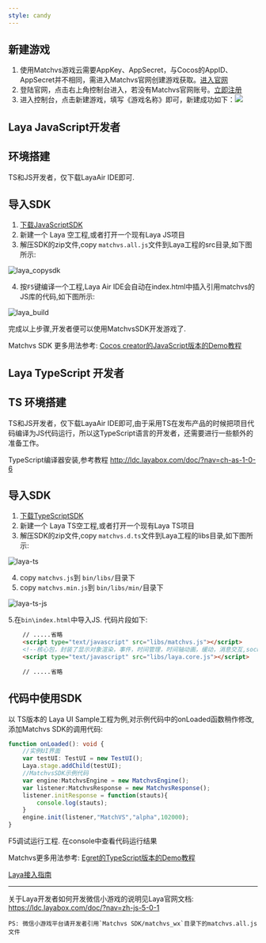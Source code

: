 ```yaml
---
style: candy
---
```

## 新建游戏

1. 使用Matchvs游戏云需要AppKey、AppSecret，与Cocos的AppID、AppSecret并不相同，需进入Matchvs官网创建游戏获取。[进入官网](http://www.matchvs.com/manage/gameContentList/)
2. 登陆官网，点击右上角控制台进入，若没有Matchvs官网账号。[立即注册](http://www.matchvs.com/vsRegister)
3. 进入控制台，点击新建游戏，填写《游戏名称》即可，新建成功如下：![](http://imgs.matchvs.com/static/2_2.png)

## Laya JavaScript开发者

## 环境搭建
TS和JS开发者，仅下载LayaAir IDE即可.

## 导入SDK

1. [下载JavaScriptSDK](http://www.matchvs.com/serviceDownload)
2. 新建一个 Laya 空工程,或者打开一个现有Laya JS项目
3. 解压SDK的zip文件,copy `matchvs.all.js`文件到Laya工程的src目录,如下图所示:



![laya_copysdk](http://imgs.matchvs.com/static/Laya/laya_copysdk.png)



4. 按`F5`键编译一个工程,Laya Air IDE会自动在index.html中插入引用matchvs的JS库的代码,如下图所示:


![laya_build](http://imgs.matchvs.com/static/Laya/laya_build.png)



完成以上步骤,开发者便可以使用MatchvsSDK开发游戏了.

Matchvs SDK 更多用法参考:
[Cocos creator的JavaScript版本的Demo教程](http://www.matchvs.com/service?page=Demo-Creator)

## Laya TypeScript 开发者


## TS 环境搭建   

TS和JS开发者，仅下载LayaAir IDE即可,由于采用TS在发布产品的时候把项目代码编译为JS代码运行，所以这TypeScript语言的开发者，还需要进行一些额外的准备工作。

TypeScript编译器安装,参考教程
http://ldc.layabox.com/doc/?nav=ch-as-1-0-6

## 导入SDK

1. [下载TypeScriptSDK](http://www.matchvs.com/serviceDownload)
2. 新建一个 Laya TS空工程,或者打开一个现有Laya TS项目
3. 解压SDK的zip文件,copy `matchvs.d.ts`文件到Laya工程的libs目录,如下图所示:

![laya-ts](http://imgs.matchvs.com/static/Laya/laya-ts.png)

4. copy `matchvs.js`到 `bin/libs/`目录下
5. copy `matchvs.min.js`到 `bin/libs/min/`目录下

![laya-ts-js](http://imgs.matchvs.com/static/Laya/laya-ts-js.png)


5.在`bin\index.html`中导入JS.
代码片段如下:
```HTML
	// .....省略
	<script type="text/javascript" src="libs/matchvs.js"></script>
    <!--核心包，封装了显示对象渲染，事件，时间管理，时间轴动画，缓动，消息交互,socket，本地存储，鼠标触摸，声音，加载，颜色滤镜，位图字体等-->
	<script type="text/javascript" src="libs/laya.core.js"></script>
	
	// .....省略
```
## 代码中使用SDK

以 TS版本的 Laya UI Sample工程为例,对示例代码中的onLoaded函数稍作修改,添加Matchvs SDK的调用代码:
``` TypeScript
function onLoaded(): void {
	//实例UI界面
	var testUI: TestUI = new TestUI();
	Laya.stage.addChild(testUI);
	//MatchvsSDK示例代码
	var engine:MatchvsEngine = new MatchvsEngine();
	var listener:MatchvsResponse = new MatchvsResponse();
	listener.initResponse = function(stauts){
		console.log(stauts);
	}
	engine.init(listener,"MatchVS","alpha",102000);
}
```
F5调试运行工程. 在console中查看代码运行结果

Matchvs更多用法参考:
[Egret的TypeScript版本的Demo教程](http://www.matchvs.com/service?page=DemoEgret)

[Laya接入指南](http://www.matchvs.com/service?page=guideLaya)

---------
关于Laya开发者如何开发微信小游戏的说明见Laya官网文档:
https://ldc.layabox.com/doc/?nav=zh-js-5-0-1

	PS: 微信小游戏平台请开发者引用`Matchvs SDK/matchvs_wx`目录下的matchvs.all.js文件
